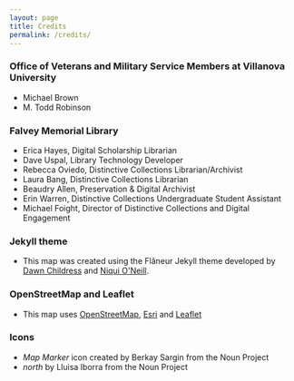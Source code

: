 ```yaml
---
layout: page
title: Credits
permalink: /credits/
---
```


### Office of Veterans and Military Service Members at Villanova University
* Michael Brown
* M. Todd Robinson

### Falvey Memorial Library
* Erica Hayes, Digital Scholarship Librarian
* Dave Uspal, Library Technology Developer
* Rebecca Oviedo, Distinctive Collections Librarian/Archivist
* Laura Bang, Distinctive Collections Librarian
* Beaudry Allen, Preservation & Digital Archivist
* Erin Warren, Distinctive Collections Undergraduate Student Assistant
* Michael Foight, Director of Distinctive Collections and Digital Engagement

### Jekyll theme
* This map was created using the Flâneur Jekyll theme developed by [Dawn Childress](https://github.com/kirschbombe) and [Niqui O'Neill](https://github.com/dnoneill).

### OpenStreetMap and Leaflet
* This map uses [OpenStreetMap](https://www.openstreetmap.org/#map=5/38.007/-95.844), [Esri](https://esri.github.io/esri-leaflet/) and [Leaflet](https://leafletjs.com/)

### Icons
* _Map Marker_ icon created by Berkay Sargin from the Noun Project
* _north_ by Lluisa Iborra from the Noun Project

